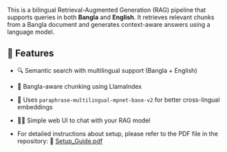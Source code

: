 This is a bilingual Retrieval-Augmented Generation (RAG) pipeline that supports queries in both **Bangla** and **English**. It retrieves relevant chunks from a Bangla document and generates context-aware answers using a language model.
## 🚀 Features

- 🔍 Semantic search with multilingual support (Bangla + English)
- 🧩 Bangla-aware chunking using LlamaIndex
- 🧠 Uses `paraphrase-multilingual-mpnet-base-v2` for better cross-lingual embeddings
- 🧑‍💻 Simple web UI to chat with your RAG model

- For detailed instructions about setup, please refer to the PDF file in the repository:
📄 [Setup_Guide.pdf](https://github.com/RaisaTahasen/RAG/blob/main/Setup%20Guide.pdf)

